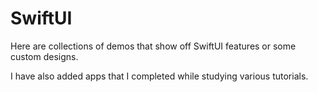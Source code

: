 # SwiftUI

Here are collections of demos that show off SwiftUI features or some custom designs. 

I have also added apps that I completed while studying various tutorials. 


